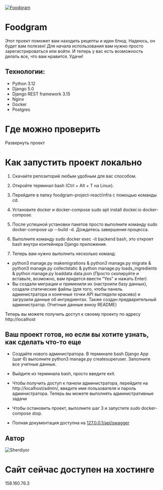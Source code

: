 [![Foodgram](https://github.com/Sherdiyor/foodgram-project-react/actions/workflows/main.yml/badge.svg)](https://github.com/Sherdiyor/foodgram-project-react/actions/workflows/main.yml)

# Foodgram

Этот проект поможет вам находить рецепты и идеи блюд. Надеюсь, он будет вам полезен! Для начала использования вам нужно просто зарегистрироваться или войти. И теперь у вас есть возможность делать все, что вам нравится. Удачи!

## Технологии:
- Python 3.12
- Django 5.0
- Django REST framework 3.15
- Nginx
- Docker
- Postgres

# Где можно проверить

Развернуть проект

# Как запустить проект локально

1. Скачайте репозиторий любым удобным для вас способом.

2. Откройте терминал bash (Ctrl + Alt + T на Linux).

3. Перейдите в папку foodgram-project-react/infra с помощью команды cd.

4. Установите docker и docker-compose sudo apt install docker.io docker-compose.

5. После успешной установки пакетов просто выполните команду sudo docker-compose up --build -d. Дождитесь завершения процесса.

6. Выполните команду sudo docker exec -it backend bash, это откроет bash внутри контейнера Django приложения.

7. Теперь вам нужно выполнить несколько команд:
- python3 manage.py makemigrations & python3 manage.py migrate & python3 manage.py collectstatic & python manage.py loads_ingredients & python manage.py loaddata data.json
(Просто скопируйте и вставьте, возможно, вам придется ввести "Yes" и нажать Enter)
- Вы создали миграции и применили их (настроили базу данных), создали статические файлы (для того, чтобы панель администратора и конечные точки API выглядели красиво) и загрузили данные об ингредиентах. Также создан предварительный администратор. (Учетные данные внизу README)

Теперь вы можете получить доступ к своему проекту по адресу http://localhost

## Ваш проект готов, но если вы хотите узнать, как сделать что-то еще

- Создайте нового администратора. В терминале bash Django App (шаг 6) выполните python3 manage.py createsuperuser. Заполните все учетные данные.

- Выйдите из терминала bash, просто введите exit.

- Чтобы получить доступ к панели администратора, перейдите на http://localhost/admin/, введите имя пользователя и пароль администратора. Теперь вы можете выполнять административные задачи

- Чтобы остановить проект, выполните шаг 3 и запустите sudo docker-compose stop.

- Полная документация доступна на [127.0.0.1/api/swagger](http://127.0.0.1/api/swagger/) 

## Автор

![Sherdiyor](https://github.com/Sherdiyor)

# Сайт сейчас доступен на хостинге

158.160.76.3